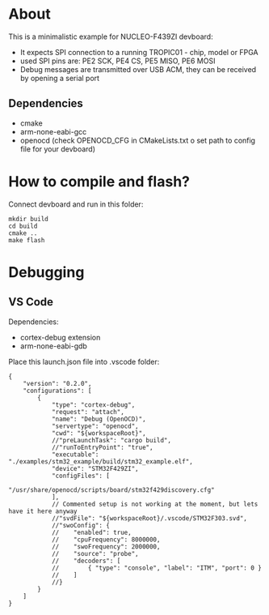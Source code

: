 # About

This is a minimalistic example for NUCLEO-F439ZI devboard:

* It expects SPI connection to a running TROPIC01 - chip, model or FPGA
* used SPI pins are: PE2 SCK, PE4 CS, PE5 MISO, PE6 MOSI
* Debug messages are transmitted over USB ACM, they can be received by opening a serial port

## Dependencies

* cmake
* arm-none-eabi-gcc
* openocd (check OPENOCD_CFG in CMakeLists.txt o set path to config file for your devboard)

# How to compile and flash?

 Connect devboard and run in this folder:
```
mkdir build
cd build
cmake ..
make flash
```

# Debugging

## VS Code

Dependencies:

* cortex-debug extension
* arm-none-eabi-gdb

Place this launch.json file into .vscode folder:

```
{
    "version": "0.2.0",
    "configurations": [
        {
            "type": "cortex-debug",
            "request": "attach",
            "name": "Debug (OpenOCD)",
            "servertype": "openocd",
            "cwd": "${workspaceRoot}",
            //"preLaunchTask": "cargo build",
            //"runToEntryPoint": "true",
            "executable": "./examples/stm32_example/build/stm32_example.elf",
            "device": "STM32F429ZI",
            "configFiles": [
                "/usr/share/openocd/scripts/board/stm32f429discovery.cfg"
            ],
            // Commented setup is not working at the moment, but lets have it here anyway
            //"svdFile": "${workspaceRoot}/.vscode/STM32F303.svd",
            //"swoConfig": {
            //    "enabled": true,
            //    "cpuFrequency": 8000000,
            //    "swoFrequency": 2000000,
            //    "source": "probe",
            //    "decoders": [
            //        { "type": "console", "label": "ITM", "port": 0 }
            //    ]
            //}
        }
    ]
}

```
